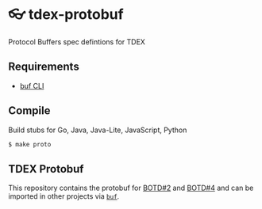 # 👓 tdex-protobuf
Protocol Buffers spec defintions for TDEX

## Requirements

* [buf CLI](buf.build)

## Compile

Build stubs for Go, Java, Java-Lite, JavaScript, Python

```sh
$ make proto
```

## TDEX Protobuf

This repository contains the protobuf for [BOTD#2](https://github.com/tdex-network/tdex-specs/blob/master/02-transport-protocol.md) and [BOTD#4](https://github.com/tdex-network/tdex-specs/blob/master/04-trade-protocol.md) and can be imported in other projects via [`buf`](https://buf.build).

